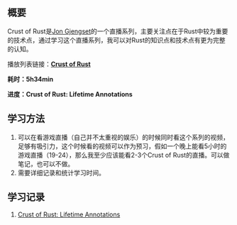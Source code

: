 ## 概要

Crust of Rust是[Jon Gjengset](https://www.youtube.com/channel/UC_iD0xppBwwsrM9DegC5cQQ)的一个直播系列，主要关注点在于Rust中较为重要的技术点，通过学习这个直播系列，我可以对Rust的知识点和技术点有更为完整的认知。

播放列表链接：[**Crust of Rust**](https://www.youtube.com/watch?v=rAl-9HwD858&list=PLqbS7AVVErFiWDOAVrPt7aYmnuuOLYvOa)

**耗时：5h34min**

**进度：Crust of Rust: Lifetime Annotations**

## 学习方法

1. 可以在看游戏直播（自己并不太重视的娱乐）的时候同时看这个系列的视频，足够有吸引力，这个时候看的视频可以作为预习，假如一个晚上能看5小时的游戏直播（19-24），那么我至少应该能看2-3个Crust of Rust的直播。可以做笔记，也可以不做。
2. 需要详细记录和统计学习时间。

## 学习记录
1. [Crust of Rust: Lifetime Annotations](./Lifetime%20Annotations/Readme.md)